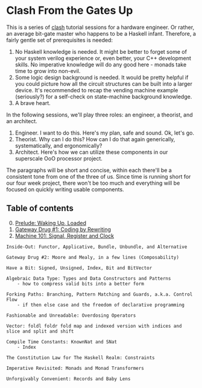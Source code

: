 # Clash From the Gates Up

This is a series of [clash](https://clash-lang.org/) tutorial sessions for a hardware engineer. Or rather, an average bit-gate master who happens to be a Haskell infant. Therefore, a fairly gentle set of prerequisites is needed:

1. No Haskell knowledge is needed. It might be better to forget some of your system verilog experience or, even better, your C++ development skills. No imperative knowledge will do any good here - monads take time to grow into non-evil.
2. Some logic design background is needed. It would be pretty helpful if you could picture how all the circuit structures can be built into a larger device. It's recommended to recap the vending machine example (seriously?) for a self-check on state-machine background knowledge.
3. A brave heart.

In the following sessions, we'll play three roles: an engineer, a theorist, and an architect.

1. Engineer. I want to do this. Here's my plan, safe and sound. Ok, let's go.
2. Theorist. Why can I do this? How can I do that again generically, systematically, and ergonomically?
3. Architect. Here's how we can utilize these components in our superscale OoO processor project.

The paragraphs will be short and concise, within each there'll be a consistent tone from one of the three of us. Since time is running short for our four week project, there won't be too much and everything will be focused on quickly writing usable components.



## Table of contents

0. [Prelude: Waking Up, Loaded](./0-prelude.md)
1. [Gateway Drug #1: Coding by Rewriting](1-drug.md)
2. [Machine 101: Signal, Register and Clock](2-wire.md)

```
Inside-Out: Functor, Applicative, Bundle, Unbundle, and Alternative

Gateway Drug #2: Moore and Mealy, in a few lines (Composability)

Have a Bit: Signed, Unsigned, Index, Bit and BitVector

Algebraic Data Type: Types and Data Constructors and Patterns
	- how to compress valid bits into a better form

Forking Paths: Branching, Pattern Matching and Guards, a.k.a. Control Flow
	- if then else case and the freedom of declarative programming

Fashionable and Unreadable: Overdosing Operators

Vector: foldl foldr fold map and indexed version with indices and slice and split and shift

Compile Time Constants: KnownNat and SNat
	- Index

The Constitution Law for The Haskell Realm: Constraints

Imperative Revisited: Monads and Monad Transformers

Unforgivably Convenient: Records and Baby Lens
```
